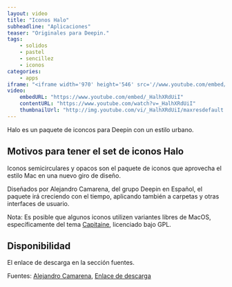 ```yaml
---
layout: video
title: "Iconos Halo"
subheadline: "Aplicaciones"
teaser: "Originales para Deepin."
tags:
    - solidos
    - pastel
    - sencillez
    - iconos
categories:
    - apps
iframe: "<iframe width='970' height='546' src='//www.youtube.com/embed/_HalhXRdUiI' frameborder='0' allowfullscreen></iframe>"
video:
    embedURL: "https://www.youtube.com/embed/_HalhXRdUiI"
    contentURL: "https://www.youtube.com/watch?v=_HalhXRdUiI"
    thumbnailUrl: "http://img.youtube.com/vi/_HalhXRdUiI/maxresdefault.jpg"
---
```

<!--more-->

Halo es un paquete de iconcos para Deepin con un estilo urbano.

## Motivos para tener el set de iconos Halo

Iconos semicirculares y opacos son el paquete de iconos que aprovecha el estilo Mac en una nuevo giro de diseño.

Diseñados por Alejandro Camarena, del grupo Deepin en Español, el paquete irá creciendo con el tiempo, aplicando también a carpetas y otras interfaces de usuario.

Nota: Es posible que algunos iconos utilizen variantes libres de MacOS, específicamente del tema [Capitaine](https://github.com/keeferrourke/la-capitaine-icon-theme), licenciado bajo GPL.

## Disponibilidad

El enlace de descarga en la sección fuentes.

Fuentes: [Alejandro Camarena](https://www.youtube.com/channel/UCueXeAH1UD72MqwpIFWveXA), [Enlace de descarga](https://seduccionlinux.wordpress.com/2017/10/07/halo-iconos-1-5/)
